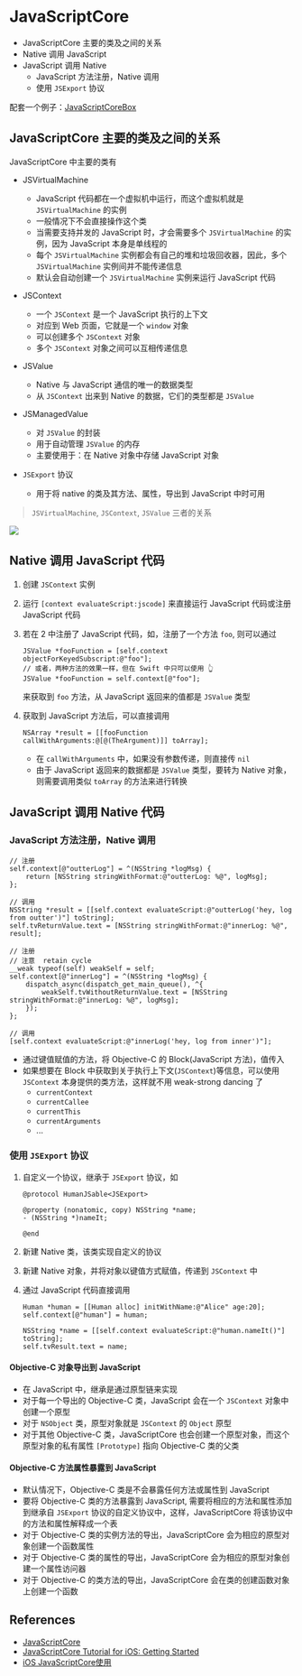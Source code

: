 # JavaScriptCore

- JavaScriptCore 主要的类及之间的关系
- Native 调用 JavaScript
- JavaScript 调用 Native
    - JavaScript 方法注册，Native 调用
    - 使用 `JSExport` 协议

配套一个例子：[JavaScriptCoreBox](https://github.com/Monsoir/JavaScriptCoreBox)

## JavaScriptCore 主要的类及之间的关系

JavaScriptCore 中主要的类有

- JSVirtualMachine
    - JavaScript 代码都在一个虚拟机中运行，而这个虚拟机就是 `JSVirtualMachine` 的实例
    - 一般情况下不会直接操作这个类
    - 当需要支持并发的 JavaScript 时，才会需要多个 `JSVirtualMachine` 的实例，因为 JavaScript 本身是单线程的
    - 每个 `JSVirtualMachine` 实例都会有自己的堆和垃圾回收器，因此，多个 `JSVirtualMachine` 实例间并不能传递信息
    - 默认会自动创建一个 `JSVirtualMachine` 实例来运行 JavaScript 代码

- JSContext
    - 一个 `JSContext` 是一个 JavaScript 执行的上下文
    - 对应到 Web 页面，它就是一个 `window` 对象
    - 可以创建多个 `JSContext` 对象
    - 多个 `JSContext` 对象之间可以互相传递信息

- JSValue
    - Native 与 JavaScript 通信的唯一的数据类型
    - 从 `JSContext` 出来到 Native 的数据，它们的类型都是 `JSValue`

- JSManagedValue
    - 对 `JSValue` 的封装
    - 用于自动管理 `JSValue` 的内存
    - 主要使用于：在 Native 对象中存储 JavaScript 对象

- `JSExport` 协议
    - 用于将 native 的类及其方法、属性，导出到 JavaScript 中时可用

> `JSVirtualMachine`, `JSContext`, `JSValue` 三者的关系

![](https://koenig-media.raywenderlich.com/uploads/2016/02/javascriptcore.png)

## Native 调用 JavaScript 代码

1. 创建 `JSContext` 实例
2. 运行 `[context evaluateScript:jscode]` 来直接运行 JavaScript 代码或注册 JavaScript 代码
3. 若在 2 中注册了 JavaScript 代码，如，注册了一个方法 `foo`, 则可以通过 

    ```objc
    JSValue *fooFunction = [self.context objectForKeyedSubscript:@"foo"];
    // 或者，两种方法的效果一样，但在 Swift 中只可以使用 👆
    JSValue *fooFunction = self.context[@"foo"];
    ```
    
    来获取到 `foo` 方法，从 JavaScript 返回来的值都是 `JSValue` 类型

4. 获取到 JavaScript 方法后，可以直接调用

    ```objc
    NSArray *result = [[fooFunction callWithArguments:@[@(TheArgument)]] toArray];
    ```
    
    - 在 `callWithArguments` 中，如果没有参数传递，则直接传 `nil`
    - 由于 JavaScript 返回来的数据都是 `JSValue` 类型，要转为 Native 对象，则需要调用类似 `toArray` 的方法来进行转换


## JavaScript 调用 Native 代码

### JavaScript 方法注册，Native 调用

```objc
// 注册
self.context[@"outterLog"] = ^(NSString *logMsg) {
    return [NSString stringWithFormat:@"outterLog: %@", logMsg];
};

// 调用
NSString *result = [[self.context evaluateScript:@"outterLog('hey, log from outter')"] toString];
self.tvReturnValue.text = [NSString stringWithFormat:@"innerLog: %@", result];

// 注册
// 注意  retain cycle
__weak typeof(self) weakSelf = self;
self.context[@"innerLog"] = ^(NSString *logMsg) {
    dispatch_async(dispatch_get_main_queue(), ^{
        weakSelf.tvWithoutReturnValue.text = [NSString stringWithFormat:@"innerLog: %@", logMsg];
    });
};

// 调用
[self.context evaluateScript:@"innerLog('hey, log from inner')"];
```

- 通过键值赋值的方法，将 Objective-C 的 Block(JavaScript 方法)，值传入
- 如果想要在 Block 中获取到关于执行上下文(`JSContext`)等信息，可以使用 `JSContext` 本身提供的类方法，这样就不用 weak-strong dancing 了
    - `currentContext`
    - `currentCallee`
    - `currentThis`
    - `currentArguments`
    - ...

### 使用 `JSExport` 协议

1. 自定义一个协议，继承于 `JSExport` 协议，如

    ```objc
    @protocol HumanJSable<JSExport>
    
    @property (nonatomic, copy) NSString *name;
    - (NSString *)nameIt;
    
    @end
    ```
    
2. 新建 Native 类，该类实现自定义的协议
3. 新建 Native 对象，并将对象以键值方式赋值，传递到 `JSContext` 中
4. 通过 JavaScript 代码直接调用

    ```objc
    Human *human = [[Human alloc] initWithName:@"Alice" age:20];
    self.context[@"human"] = human;
        
    NSString *name = [[self.context evaluateScript:@"human.nameIt()"] toString];
    self.tvResult.text = name;
    ```

#### Objective-C 对象导出到 JavaScript

- 在 JavaScript 中，继承是通过原型链来实现
- 对于每一个导出的 Objective-C 类，JavaScript 会在一个 `JSContext` 对象中创建一个原型
- 对于 `NSObject` 类，原型对象就是 `JSContext` 的 `Object` 原型
- 对于其他 Objective-C 类，JavaScriptCore 也会创建一个原型对象，而这个原型对象的私有属性 `[Prototype]` 指向 Objective-C 类的父类

#### Objective-C 方法属性暴露到 JavaScript

- 默认情况下，Objective-C 类是不会暴露任何方法或属性到 JavaScript
- 要将 Objective-C 类的方法暴露到 JavaScript, 需要将相应的方法和属性添加到继承自 `JSExport` 协议的自定义协议中，这样，JavaScriptCore 将该协议中的方法和属性解释成一个表
- 对于 Objective-C 类的实例方法的导出，JavaScriptCore 会为相应的原型对象创建一个函数属性
- 对于 Objective-C 类的属性的导出，JavaScriptCore 会为相应的原型对象创建一个属性访问器
- 对于 Objective-C 的类方法的导出，JavaScriptCore 会在类的创建函数对象上创建一个函数

## References

- [JavaScriptCore](https://developer.apple.com/documentation/javascriptcore)
- [JavaScriptCore Tutorial for iOS: Getting Started](https://www.raywenderlich.com/124075/javascriptcore-tutorial)
- [iOS JavaScriptCore使用](http://liuyanwei.jumppo.com/2016/04/03/iOS-JavaScriptCore.html)

